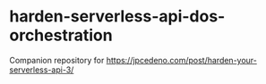 # harden-serverless-api-dos-orchestration
Companion repository for https://jpcedeno.com/post/harden-your-serverless-api-3/
